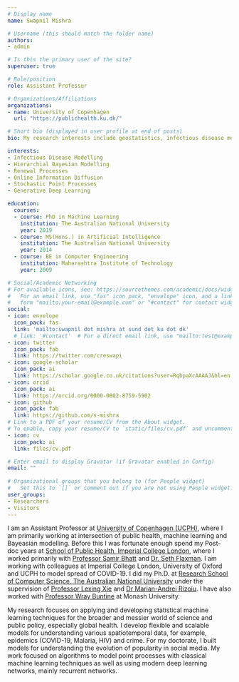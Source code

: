 ```yaml
---
# Display name
name: Swapnil Mishra

# Username (this should match the folder name)
authors:
- admin

# Is this the primary user of the site?
superuser: true

# Role/position
role: Assistant Professor

# Organizations/Affiliations
organizations:
- name: University of Copenhagen
  url: "https://publichealth.ku.dk/"

# Short bio (displayed in user profile at end of posts)
bio: My research interests include geostatistics, infectious disease modelling, online popularity and machine learning for health.

interests:
- Infectious Disease Modelling
- Hierarchial Bayesian Modelling
- Renewal Processes 
- Online Information Diffusion
- Stochastic Point Processes
- Generative Deep Learning

education:
  courses:
  - course: PhD in Machine Learning
    institution: The Australian National University
    year: 2019
  - course: MS(Hons.) in Artificial Intelligence
    institution: The Australian National University
    year: 2014
  - course: BE in Computer Engineering
    institution: Maharashtra Institute of Technology
    year: 2009

# Social/Academic Networking
# For available icons, see: https://sourcethemes.com/academic/docs/widgets/#icons
#   For an email link, use "fas" icon pack, "envelope" icon, and a link in the
#   form "mailto:your-email@example.com" or "#contact" for contact widget.
social:
- icon: envelope
  icon_pack: fas
  link: 'mailto:swapnil dot mishra at sund dot ku dot dk'
  # link: '#contact'  # For a direct email link, use "mailto:test@example.org".
- icon: twitter
  icon_pack: fab
  link: https://twitter.com/creswapi
- icon: google-scholar
  icon_pack: ai
  link: https://scholar.google.co.uk/citations?user=RqbpaXcAAAAJ&hl=en
- icon: orcid
  icon_pack: ai
  link: https://orcid.org/0000-0002-8759-5902
- icon: github
  icon_pack: fab
  link: https://github.com/s-mishra
# Link to a PDF of your resume/CV from the About widget.
# To enable, copy your resume/CV to `static/files/cv.pdf` and uncomment the lines below.  
- icon: cv
  icon_pack: ai
  link: files/cv.pdf

# Enter email to display Gravatar (if Gravatar enabled in Config)
email: ""
  
# Organizational groups that you belong to (for People widget)
#   Set this to `[]` or comment out if you are not using People widget.  
user_groups:
- Researchers
- Visitors
---
```


I am an Assistant Professor at [University of Copenhagen (UCPH)](https://publichealth.ku.dk/), where I am primarily working at intersection of public health, machine learning and Bayeasian modelling. Before this I was fortunate enough spend my Post-doc years at [School of Public Health, Imperial College London](https://www.imperial.ac.uk/school-public-health), where  I worked primarily with [Professor Samir Bhatt](https://scholar.google.com.au/citations?user=tL0x_vUAAAAJ&hl=en) and [Dr. Seth Flaxman](http://sethrf.com/). I am working with colleagues at Imperial College London, University of Oxford and UCPH to model spread of COVID-19. I did my Ph.D. at [Research School of Computer Science, The Australian National University](https://cs.anu.edu.au/) under the supervision of [Professor Lexing Xie](http://users.cecs.anu.edu.au/~xlx/) and [Dr Marian-Andrei Rizoiu](http://rizoiu.eu/). I have also worked with [Professor Wray Buntine](https://topicmodels.org/about/) at Monash University.

My research focuses on applying and developing statistical machine learning techniques for the broader and messier world of science and public policy, especially global health. I develop flexible and scalable models for understanding various spatiotemporal data, for example, epidemics (COVID-19, Malaria, HIV) and crime. For my doctorate, I  built models for understanding the evolution of popularity in social media. My work focused on algorithms to model point processes with classical machine learning techniques as well as using modern deep learning networks, mainly recurrent networks.
